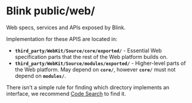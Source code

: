 # Blink public/web/

Web specs, services and APIs exposed by Blink.

Implementation for these APIS are located in:

* **`third_party/WebKit/Source/core/exported/`** - Essential Web specification
parts that the rest of the Web platform builds on.
* **`third_party/WebKit/Source/modules/exported/`** - Higher-level parts of the
Web platform. May depend on **`core/`**, however **`core/`** must not depend
on **`modules/`**.

There isn't a simple rule for finding which directory implements an interface, we
recommend [Code Search](https://cs.chromium.org) to find it.
